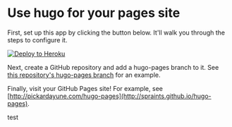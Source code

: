 # Use hugo for your pages site

First, set up this app by clicking the button below. It'll walk you
through the steps to configure it.

[![Deploy to Heroku](https://cdn.herokuapp.com/deploy/button.svg)](https://heroku.com/deploy)

Next, create a GitHub repository and add a hugo-pages branch to it.
See [this repository's hugo-pages branch](https://github.com/spraints/hugo-pages/tree/hugo-pages)
for an example.

Finally, visit your GitHub Pages site! For example, see
[http://pickardayune.com/hugo-pages](http://spraints.github.io/hugo-pages).

test
